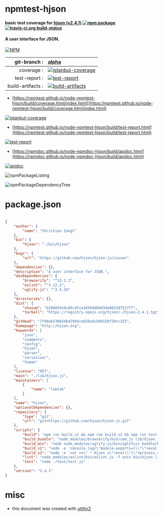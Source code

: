 # npmtest-hjson

#### basic test coverage for  [hjson (v2.4.1)](http://hjson.org)  [![npm package](https://img.shields.io/npm/v/npmtest-hjson.svg?style=flat-square)](https://www.npmjs.org/package/npmtest-hjson) [![travis-ci.org build-status](https://api.travis-ci.org/npmtest/node-npmtest-hjson.svg)](https://travis-ci.org/npmtest/node-npmtest-hjson)

#### A user interface for JSON.

[![NPM](https://nodei.co/npm/hjson.png?downloads=true&downloadRank=true&stars=true)](https://www.npmjs.com/package/hjson)

| git-branch : | [alpha](https://github.com/npmtest/node-npmtest-hjson/tree/alpha)|
|--:|:--|
| coverage : | [![istanbul-coverage](https://npmtest.github.io/node-npmtest-hjson/build/coverage.badge.svg)](https://npmtest.github.io/node-npmtest-hjson/build/coverage.html/index.html)|
| test-report : | [![test-report](https://npmtest.github.io/node-npmtest-hjson/build/test-report.badge.svg)](https://npmtest.github.io/node-npmtest-hjson/build/test-report.html)|
| build-artifacts : | [![build-artifacts](https://npmtest.github.io/node-npmtest-hjson/glyphicons_144_folder_open.png)](https://github.com/npmtest/node-npmtest-hjson/tree/gh-pages/build)|

- [https://npmtest.github.io/node-npmtest-hjson/build/coverage.html/index.html](https://npmtest.github.io/node-npmtest-hjson/build/coverage.html/index.html)

[![istanbul-coverage](https://npmtest.github.io/node-npmtest-hjson/build/screenCapture.buildCi.browser.%252Ftmp%252Fbuild%252Fcoverage.lib.html.png)](https://npmtest.github.io/node-npmtest-hjson/build/coverage.html/index.html)

- [https://npmtest.github.io/node-npmtest-hjson/build/test-report.html](https://npmtest.github.io/node-npmtest-hjson/build/test-report.html)

[![test-report](https://npmtest.github.io/node-npmtest-hjson/build/screenCapture.buildCi.browser.%252Ftmp%252Fbuild%252Ftest-report.html.png)](https://npmtest.github.io/node-npmtest-hjson/build/test-report.html)

- [https://npmdoc.github.io/node-npmdoc-hjson/build/apidoc.html](https://npmdoc.github.io/node-npmdoc-hjson/build/apidoc.html)

[![apidoc](https://npmdoc.github.io/node-npmdoc-hjson/build/screenCapture.buildCi.browser.%252Ftmp%252Fbuild%252Fapidoc.html.png)](https://npmdoc.github.io/node-npmdoc-hjson/build/apidoc.html)

![npmPackageListing](https://npmtest.github.io/node-npmtest-hjson/build/screenCapture.npmPackageListing.svg)

![npmPackageDependencyTree](https://npmtest.github.io/node-npmtest-hjson/build/screenCapture.npmPackageDependencyTree.svg)



# package.json

```json

{
    "author": {
        "name": "Christian Zangl"
    },
    "bin": {
        "hjson": "./bin/hjson"
    },
    "bugs": {
        "url": "https://github.com/hjson/hjson-js/issues"
    },
    "dependencies": {},
    "description": "A user interface for JSON.",
    "devDependencies": {
        "browserify": "^13.1.1",
        "eslint": "^3.12.2",
        "uglify-js": "^2.4.24"
    },
    "directories": {},
    "dist": {
        "shasum": "b394035e9c69c4fce16394609d34e082107527f7",
        "tarball": "https://registry.npmjs.org/hjson/-/hjson-2.4.1.tgz"
    },
    "gitHead": "7fd0ab530b54b4294dce828adcb09158f29cc325",
    "homepage": "http://hjson.org",
    "keywords": [
        "json",
        "comments",
        "config",
        "hjson",
        "parser",
        "serializer",
        "human"
    ],
    "license": "MIT",
    "main": "./lib/hjson.js",
    "maintainers": [
        {
            "name": "laktak"
        }
    ],
    "name": "hjson",
    "optionalDependencies": {},
    "repository": {
        "type": "git",
        "url": "git+https://github.com/hjson/hjson-js.git"
    },
    "scripts": {
        "build": "npm run build_v1 && npm run build_v2 && npm run test && npm run lint && npm run build_bundle && npm run build_min",
        "build_bundle": "node_modules/browserify/bin/cmd.js lib/hjson.js --ignore os -s Hjson -o bundle/hjson.js",
        "build_min": "node node_modules/uglify-js/bin/uglifyjs bundle/hjson.js --comments -c -m -o bundle/hjson.min.js",
        "build_v1": "node -e 'console.log(\"module.exports=\\\"\"+eval(\"(\"+process.argv[1]+\")\").version+\"\\\";\");' -- \"'cat package.json'\" > lib/hjson-version.js",
        "build_v2": "node -e 'var v=\" * Hjson v\"+eval(\"(\"+process.argv[1]+\")\").version; if (v!==process.argv[2]) throw new Error(\"ver\");' -- \"'cat package.json'\" \"'grep -E '\\* Hjson v.*$' lib/hjson.js'\"",
        "lint": "node_modules/eslint/bin/eslint.js -f unix bin/hjson lib/*.js",
        "test": "node ./test/test.js"
    },
    "version": "2.4.1"
}
```



# misc
- this document was created with [utility2](https://github.com/kaizhu256/node-utility2)
